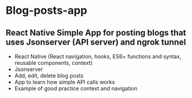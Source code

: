 # Blog-posts-app

## React Native Simple App for posting blogs that uses Jsonserver (API server) and ngrok tunnel

- React Native (React navigation, hooks, ES6+ functions and syntax, reusable components, context)
- Jsonserver
- Add, edit, delete blog posts
- App to learn how simple API calls works
- Example of good practice context and navigation


